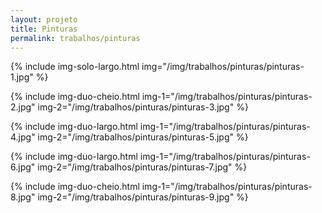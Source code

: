 ```yaml
---
layout: projeto
title: Pinturas
permalink: trabalhos/pinturas
---
```


{% include img-solo-largo.html
	img="/img/trabalhos/pinturas/pinturas-1.jpg"
%}

{% include img-duo-cheio.html
	img-1="/img/trabalhos/pinturas/pinturas-2.jpg"
	img-2="/img/trabalhos/pinturas/pinturas-3.jpg"
%}

{% include img-duo-largo.html
	img-1="/img/trabalhos/pinturas/pinturas-4.jpg"
	img-2="/img/trabalhos/pinturas/pinturas-5.jpg"
%}

{% include img-duo-largo.html
	img-1="/img/trabalhos/pinturas/pinturas-6.jpg"
	img-2="/img/trabalhos/pinturas/pinturas-7.jpg"
%}

{% include img-duo-cheio.html
	img-1="/img/trabalhos/pinturas/pinturas-8.jpg"
	img-2="/img/trabalhos/pinturas/pinturas-9.jpg"
%}
